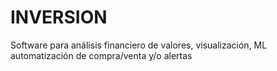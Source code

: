 # INVERSION
Software para análisis financiero de valores, visualización, ML automatización de compra/venta y/o alertas
